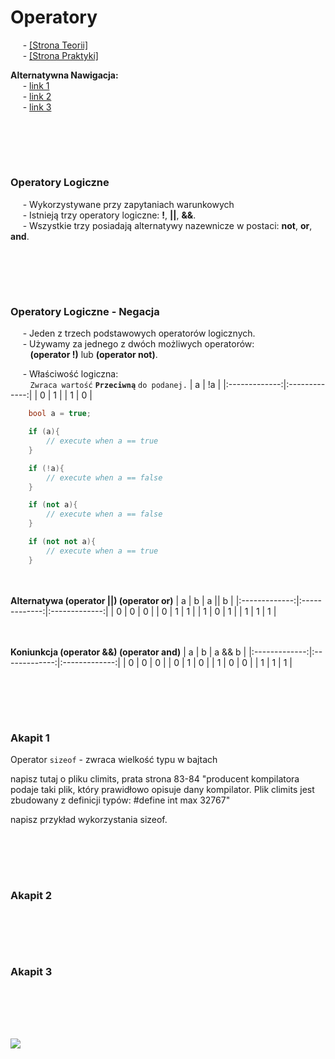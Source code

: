# Operatory
&nbsp;&nbsp;&nbsp;&nbsp; - [[Strona Teorii]](#podsumowanie-classic-builder) \
&nbsp;&nbsp;&nbsp;&nbsp; - [[Strona Praktyki]](#program-11--productfile--guitar) 

**Alternatywna Nawigacja:**  
&nbsp;&nbsp;&nbsp;&nbsp; - [link 1]() \
&nbsp;&nbsp;&nbsp;&nbsp; - [link 2]() \
&nbsp;&nbsp;&nbsp;&nbsp; - [link 3]()




<br/><br/>
-------------
### Operatory Logiczne
&nbsp;&nbsp;&nbsp;&nbsp; - Wykorzystywane przy zapytaniach warunkowych \
&nbsp;&nbsp;&nbsp;&nbsp; - Istnieją trzy operatory logiczne: **!**, **||**, **&&**. \
&nbsp;&nbsp;&nbsp;&nbsp; - Wszystkie trzy posiadają alternatywy nazewnicze w postaci: **not**, **or**, **and**.


<br/><br/>
-------------
### Operatory Logiczne - Negacja
&nbsp;&nbsp;&nbsp;&nbsp; - Jeden z trzech podstawowych operatorów logicznych. \
&nbsp;&nbsp;&nbsp;&nbsp; - Używamy za jednego z dwóch możliwych operatorów: \
&nbsp;&nbsp;&nbsp;&nbsp;&nbsp;&nbsp;&nbsp; **(operator !)** lub **(operator not)**. 

&nbsp;&nbsp;&nbsp;&nbsp; - Właściwość logiczna: \
&nbsp;&nbsp;&nbsp;&nbsp;&nbsp;&nbsp;&nbsp; `Zwraca wartość` **`Przeciwną`** `do podanej.`
| a | !a |
|:-------------:|:-------------:|
| 0 | 1 |
| 1 | 0 |

```cpp
    bool a = true;

    if (a){
        // execute when a == true
    }

    if (!a){
        // execute when a == false
    }

    if (not a){
        // execute when a == false
    }

    if (not not a){
        // execute when a == true
    }
```

<br/> \
**Alternatywa (operator ||) (operator or)**
| a | b | a \|\| b |
|:-------------:|:-------------:|:-------------:|
| 0 | 0 | 0 |
| 0 | 1 | 1 |
| 1 | 0 | 1 |
| 1 | 1 | 1 |

<br/> \
**Koniunkcja (operator &&) (operator and)**
| a | b | a && b |
|:-------------:|:-------------:|:-------------:|
| 0 | 0 | 0 |
| 0 | 1 | 0 |
| 1 | 0 | 0 |
| 1 | 1 | 1 |



<br/><br/>
-------------
### Akapit 1


Operator `sizeof` - zwraca wielkość typu w bajtach

napisz tutaj o pliku climits, prata strona 83-84
"producent kompilatora podaje taki plik, który prawidłowo opisuje dany kompilator.
Plik climits jest zbudowany z definicji typów:
#define int max 32767"

napisz przykład wykorzystania sizeof.



<br/><br/>
-------------
### Akapit 2


<br/><br/>
-------------
### Akapit 3


<br/><br/>
-------------
![](https://github.com/Ptysiek/resources/blob/master/Ver2.PNG)
